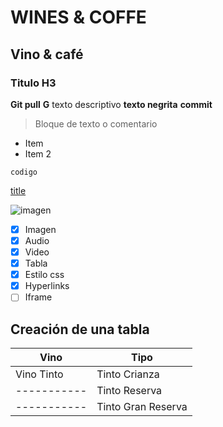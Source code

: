# WINES & COFFE
## Vino & café
### Titulo H3
**Git pull** **G**
texto descriptivo **texto negrita** **commit**
>Bloque de texto o comentario

- Item
- Item 2

`codigo`


[title](https://google.com)

![imagen](https://i.pinimg.com/564x/52/27/42/5227422d3ed1d98e802c112a3ee0e1e3.jpg)
- [x] Imagen
- [x] Audio
- [x] Video
- [x] Tabla
- [x] Estilo css
- [x] Hyperlinks
- [ ] Iframe

## Creación de una tabla
| Vino | Tipo |
|-----------|-------|
|Vino Tinto |Tinto Crianza|
|-----------|Tinto Reserva|
|-----------|Tinto Gran Reserva|
